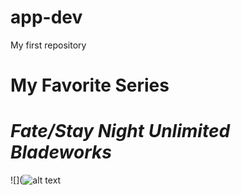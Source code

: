 # app-dev
My first repository

# **My Favorite Series**
# ***Fate/Stay Night Unlimited Bladeworks***

![](![alt text](https://cdn.myanimelist.net/images/anime/12/67333.jpg)
